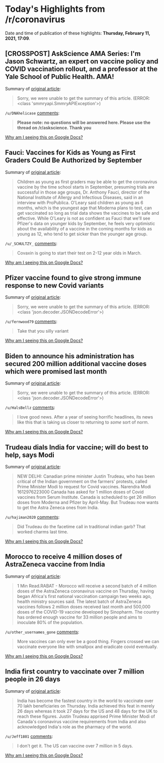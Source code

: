 # Today's Highlights from /r/coronavirus

Date and time of publication of these highlights: **Thursday, February 11, 2021, 17:09**.

## [CROSSPOST] AskScience AMA Series: I'm Jason Schwartz, an expert on vaccine policy and COVID vaccination rollout, and a professor at the Yale School of Public Health. AMA!

Summary of [original article](/r/askscience/comments/lhja9h/askscience_ama_series_im_jason_schwartz_an_expert/):

> Sorry, we were unable to get the summary of this article. (ERROR: <class 'smmryapi.SmmryAPIException'>)

`/u/DNAhelicase` [comments](https://www.reddit.com/r/Coronavirus/comments/lhms6a/crosspost_askscience_ama_series_im_jason_schwartz/):

> **Please note: no questions will be answered here. Please use the thread on /r/askscience. Thank you**

[Why am I seeing this on Google Docs?](https://docs.google.com/document/d/1Dc6We63vOXIZsc0op-Bt4abqkYjXzOigalQqFxmvvbM/edit?usp=sharing)

## Fauci: Vaccines for Kids as Young as First Graders Could Be Authorized by September

Summary of [original article](https://link.propublica.org/click/22912653.255948/aHR0cHM6Ly93d3cucHJvcHVibGljYS5vcmcvYXJ0aWNsZS9mYXVjaS12YWNjaW5lcy1raWRzP3V0bV9zb3VyY2U9c2FpbHRocnUmdXRtX21lZGl1bT1lbWFpbCZ1dG1fY2FtcGFpZ249bWFqb3JpbnZlc3RpZ2F0aW9ucyZ1dG1fY29udGVudD1mZWF0dXJl/5f636d21d242e74796151f5bBaf23a9eb):

> Children as young as first graders may be able to get the coronavirus vaccine by the time school starts in September, presuming trials are successful in those age groups, Dr. Anthony Fauci, director of the National Institute of Allergy and Infectious Diseases, said in an interview with ProPublica. O'Leary said children as young as 6 months, which is the youngest age that Moderna plans to test, can get vaccinated so long as trial data shows the vaccines to be safe and effective. While O'Leary is not as confident as Fauci that we'll see Pfizer's data on younger kids by September, he feels very optimistic about the availability of a vaccine in the coming months for kids as young as 12, who tend to get sicker than the younger age group.

`/u/_SCHULTZY_` [comments](https://www.reddit.com/r/Coronavirus/comments/lhkggb/fauci_vaccines_for_kids_as_young_as_first_graders/):

> Covaxin is going to start their test on 2-12 year olds in March.

[Why am I seeing this on Google Docs?](https://docs.google.com/document/d/1Dc6We63vOXIZsc0op-Bt4abqkYjXzOigalQqFxmvvbM/edit?usp=sharing)

## Pfizer vaccine found to give strong immune response to new Covid variants

Summary of [original article](https://www.theguardian.com/world/2021/feb/11/pfizer-vaccine-strong-response-new-covid-variants):

> Sorry, we were unable to get the summary of this article. (ERROR: <class 'json.decoder.JSONDecodeError'>)

`/u/fernwood79` [comments](https://www.reddit.com/r/Coronavirus/comments/lhtsyl/pfizer_vaccine_found_to_give_strong_immune/):

> Take that you silly variant

[Why am I seeing this on Google Docs?](https://docs.google.com/document/d/1Dc6We63vOXIZsc0op-Bt4abqkYjXzOigalQqFxmvvbM/edit?usp=sharing)

## Biden to announce his administration has secured 200 million additional vaccine doses which were promised last month

Summary of [original article](https://www.washingtonpost.com/health/2021/02/11/vaccine-supply-biden/):

> Sorry, we were unable to get the summary of this article. (ERROR: <class 'json.decoder.JSONDecodeError'>)

`/u/HalsBellz` [comments](https://www.reddit.com/r/Coronavirus/comments/lhueqw/biden_to_announce_his_administration_has_secured/):

> I love good news. After a year of seeing horrific headlines, its news like this that is taking us closer to returning to *some* sort of norm.

[Why am I seeing this on Google Docs?](https://docs.google.com/document/d/1Dc6We63vOXIZsc0op-Bt4abqkYjXzOigalQqFxmvvbM/edit?usp=sharing)

## Trudeau dials India for vaccine; will do best to help, says Modi

Summary of [original article](https://timesofindia.indiatimes.com/india/trudeau-dials-india-for-vaccine-will-do-best-to-help-says-modi/articleshow/80798528.cms):

> NEW DELHI: Canadian prime minister Justin Trudeau, who has been critical of the Indian government on the farmers' protests, called Prime Minister Modi to request for Covid vaccines. Narendra Modi 1612976223000 Canada has asked for 1 million doses of Covid vaccines from Serum Institute. Canada is scheduled to get 26 million doses from Moderna and Pfizer by April-May. But Trudeau now wants to get the Astra Zeneca ones from India.

`/u/hajiman2020` [comments](https://www.reddit.com/r/Coronavirus/comments/lhlgkv/trudeau_dials_india_for_vaccine_will_do_best_to/):

> Did Trudeau do the facetime call in traditional indian garb?  That worked charms last time.

[Why am I seeing this on Google Docs?](https://docs.google.com/document/d/1Dc6We63vOXIZsc0op-Bt4abqkYjXzOigalQqFxmvvbM/edit?usp=sharing)

## Morocco to receive 4 million doses of AstraZeneca vaccine from India

Summary of [original article](https://www.reuters.com/article/health-coronavirus-morocco-idUSKBN2AB14D):

> 1 Min Read.RABAT - Morocco will receive a second batch of 4 million doses of the AstraZeneca coronavirus vaccine on Thursday, having began Africa's first national vaccination campaign two weeks ago, health ministry sources said. The latest batch of AstraZeneca vaccines follows 2 million doses received last month and 500,000 doses of the COVID-19 vaccine developed by Sinopharm. The country has ordered enough vaccine for 33 million people and aims to inoculate 80% of the population.

`/u/other_usernames_gone` [comments](https://www.reddit.com/r/Coronavirus/comments/lhk491/morocco_to_receive_4_million_doses_of_astrazeneca/):

> More vaccines can only ever be a good thing. Fingers crossed we can vaccinate everyone like with smallpox and eradicate covid eventually.

[Why am I seeing this on Google Docs?](https://docs.google.com/document/d/1Dc6We63vOXIZsc0op-Bt4abqkYjXzOigalQqFxmvvbM/edit?usp=sharing)

## India first country to vaccinate over 7 million people in 26 days

Summary of [original article](https://www.businesstoday.in/current/economy-politics/india-first-country-to-vaccinate-over-70-lakh-people-in-26-days-bihar-tripura-top-performers/story/430963.html):

> India has become the fastest country in the world to vaccinate over 70 lakh beneficiaries on Thursday. India achieved this feat in merely 26 days whereas it took 27 days for the US and 48 days for the UK to reach these figures. Justin Trudeau apprised Prime Minister Modi of Canada's coronavirus vaccine requirements from India and also acknowledged India's role as the pharmacy of the world.

`/u/Jeff1801` [comments](https://www.reddit.com/r/Coronavirus/comments/lhlsmn/india_first_country_to_vaccinate_over_7_million/):

> I don't get it.  The US can vaccine over 7 million in 5 days.

[Why am I seeing this on Google Docs?](https://docs.google.com/document/d/1Dc6We63vOXIZsc0op-Bt4abqkYjXzOigalQqFxmvvbM/edit?usp=sharing)

